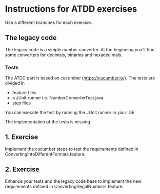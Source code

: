 # Instructions for ATDD exercises 
Use a different branches for each exercise.

## The legacy code
The legacy code is a simple number converter. At the beginning you'll find some converters 
for decimals, binaries and hexadecimals. 

### Tests
The ATDD part is based on cucumber (https://cucumber.io/). The tests are divided in
- feature files
- a JUnit runner i.e. NumberConverterTest.java
- step files

You can execute the test by running the JUnit runner in your IDE.

The implementation of the tests is missing. 

## 1. Exercise
Implement the cucumber steps to test the requirements defined in ConvertingIntoDifferentFormats.feature.

## 2. Exercise
Enhance your tests and the legacy code base to implement the new requirements defined in ConvertingIllegalNumbers.feature.

